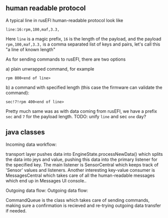 ## human readable protocol

A typical line in rusEFI human-readable protocol look like

`line:16:rpm,100,maf,3.3,`

Here `line` is a magic prefix, `16` is the length of the payload, and the payload `rpm,100,maf,3.3,` is a comma separated list of keys and pairs, let's call this "a line of known length"

As for sending commands to rusEFI, there are two options

a) plain unwrapped command, for example

`rpm 800<end of line>`

b) a command with specified length (this case the firmware can validate the command):

`sec!7!rpm 400<end of line>`

Pretty much same was as with data coming from rusEFI, we have a prefix `sec` and `7` for the payload length.
TODO: unify `line` and sec `one` day?

## java classes
Incoming data workflow:

transport layer pushes data into EngineState.processNewData() which splits the data into jeys and value, pushing this data into the primary listener for
the specified key. The main listener is SensorCentral which keeps track of 'Sensor' values and listeners. Another interesting key-value consumer is MessagesCentral which takes care of all the human-readable messages which end up in Messages UI console..


Outgoing data flow:
Outgoing data flow:

CommandQueue is the class which takes care of sending commands, making sure a confirmation is recieved and re-trying outgoing data transfer if needed.
